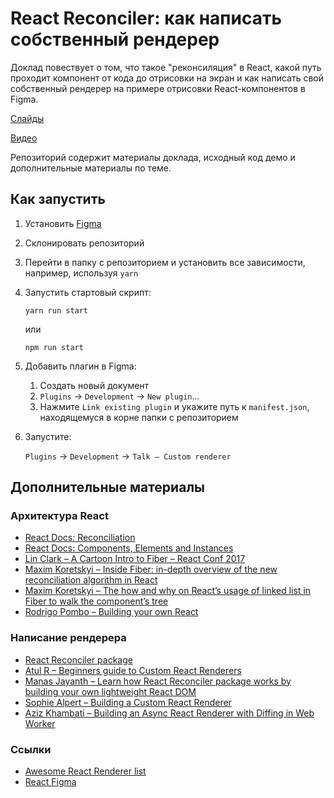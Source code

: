 # React Reconciler: как написать собственный рендерер

Доклад повествует о том, что такое "реконсиляция" в React, какой путь проходит компонент от кода до отрисовки на экран и
как написать свой собственный рендерер на примере отрисовки React-компонентов в Figma.


[Слайды](https://speakerdeck.com/losyear/react-reconciler-kak-napisat-sobstviennyi-riendierier)

[Видео](https://youtu.be/3Yy_YUTZxe4?t=3120)

Репозиторий содержит материалы доклада, исходный код демо и дополнительные материалы по теме.

## Как запустить
1. Установить [Figma](https://www.figma.com/)
2. Склонировать репозиторий
3. Перейти в папку с репозиторием и установить все зависимости, например, используя `yarn`
4. Запустить стартовый скрипт:

    ```shell script
    yarn run start
    ```
    или
    ```shell script
    npm run start
    ```

5. Добавить плагин в Figma:
    1. Создать новый документ
    2. `Plugins` -> `Development` -> `New plugin`...
    3. Нажмите `Link existing plugin` и укажите путь к `manifest.json`, находящемуся в корне папки с репозиторием
6. Запустите:
    
    `Plugins` -> `Development` -> `Talk – Custom renderer` 

## Дополнительные материалы
### Архитектура React
* [React Docs: Reconciliation](https://reactjs.org/docs/reconciliation.html)
* [React Docs: Components, Elements and Instances](https://ru.reactjs.org/blog/2015/12/18/react-components-elements-and-instances.html)
* [Lin Clark – A Cartoon Intro to Fiber – React Conf 2017](https://www.youtube.com/watch?v=ZCuYPiUIONs)
* [Maxim Koretskyi – Inside Fiber: in-depth overview of the new reconciliation algorithm in React](https://indepth.dev/inside-fiber-in-depth-overview-of-the-new-reconciliation-algorithm-in-react/)
* [Maxim Koretskyi – The how and why on React’s usage of linked list in Fiber to walk the component’s tree](https://medium.com/react-in-depth/the-how-and-why-on-reacts-usage-of-linked-list-in-fiber-67f1014d0eb7)
* [Rodrigo Pombo – Building your own React](https://pomb.us/build-your-own-react/)
### Написание рендерера
* [React Reconciler package](https://github.com/facebook/react/tree/master/packages/react-reconciler)
* [Atul R – Beginners guide to Custom React Renderers](https://blog.atulr.com/react-custom-renderer-1/)
* [Manas Jayanth – Learn how React Reconciler package works by building your own lightweight React DOM](https://hackernoon.com/learn-you-some-custom-react-renderers-aed7164a4199)
* [Sophie Alpert – Building a Custom React Renderer](https://www.youtube.com/watch?v=CGpMlWVcHok)
* [Aziz Khambati – Building an Async React Renderer with Diffing in Web Worker](https://medium.com/@azizhk/building-an-async-react-renderer-with-diffing-in-web-worker-f3be07f16d90)
### Ссылки
* [Awesome React Renderer list](https://github.com/chentsulin/awesome-react-renderer)
* [React Figma](https://react-figma.now.sh/)

